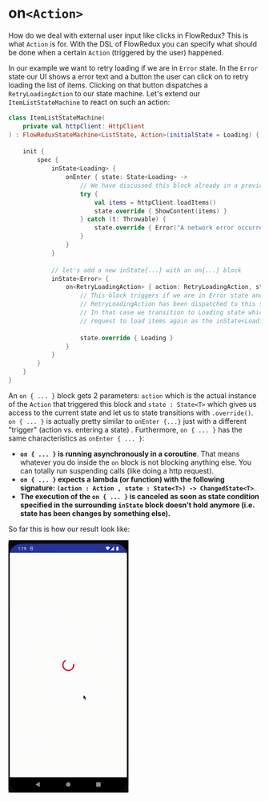 # on`<Action>`

How do we deal with external user input like clicks in FlowRedux?
This is what `Action` is for.
With the DSL of FlowRedux you can specify what should be done when a certain `Action` (triggered by the user) happened.

In our example we want to retry loading if we are in `Error` state. In the `Error` state our UI shows a error text and a button the user can click on to retry loading the list of items.
Clicking on that button dispatches a `RetryLoadingAction` to our state machine.
Let's extend our `ItemListStateMachine` to react on such an action:

```kotlin
class ItemListStateMachine(
    private val httpClient: HttpClient
) : FlowReduxStateMachine<ListState, Action>(initialState = Loading) {

    init {
        spec {
            inState<Loading> {
                onEnter { state: State<Loading> ->
                    // We have discussed this block already in a previous section
                    try {
                        val items = httpClient.loadItems()
                        state.override { ShowContent(items) }
                    } catch (t: Throwable) {
                        state.override { Error("A network error occurred") }
                    }
                }
            }

            // let's add a new inState{...} with an on{...} block
            inState<Error> {
                on<RetryLoadingAction> { action: RetryLoadingAction, state: State<Error> ->
                    // This block triggers if we are in Error state and
                    // RetryLoadingAction has been dispatched to this state machine.
                    // In that case we transition to Loading state which then starts the http
                    // request to load items again as the inState<Loading> + onEnter { ... } triggers

                    state.override { Loading }
                }
            }
        }
    }
}
```

An `on { ... }` block gets 2 parameters:  `action` which is the actual instance of the `Action` that triggered this block
and `state : State<T>` which gives us access to the current state and let us to state transitions with `.override()`.
`on { ... }` is actually pretty similar to `onEnter {...}` just with a different "trigger" (action vs. entering a state)
. Furthermore, `on { ... }` has the same characteristics as `onEnter { ... }`:

- **`on { ... }` is running asynchronously in a coroutine**. That means whatever you do inside the `on` block is not
  blocking anything else. You can totally run suspending calls (like doing a http request).
- **`on { ... }` expects a lambda (or function) with the following
  signature: `(action : Action , state : State<T>) -> ChangedState<T>`**.
- **The execution of the `on { ... }` is canceled as soon as state condition specified in the surrounding `inState` block
  doesn't hold anymore (i.e. state has been changes by something else).**

So far this is how our result look like:

![retry-action](../images/lce.gif)
